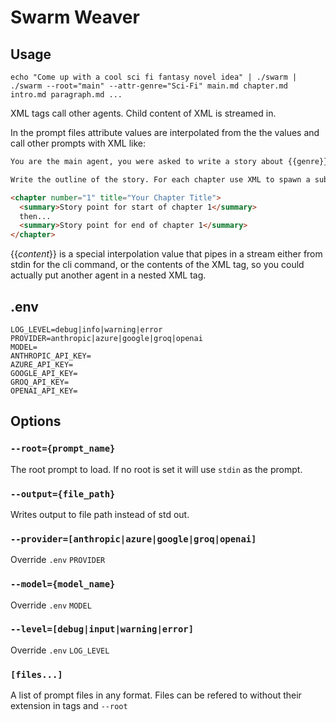 # Swarm Weaver

## Usage

`echo "Come up with a cool sci fi fantasy novel idea" | ./swarm | ./swarm --root="main" --attr-genre="Sci-Fi" main.md chapter.md intro.md paragraph.md ...`

XML tags call other agents. Child content of XML is streamed in.

In the prompt files attribute values are interpolated from the  the values and call other prompts with XML like:

```markdown
You are the main agent, you were asked to write a story about {{genre}} and the user asked for {{_content_}}

Write the outline of the story. For each chapter use XML to spawn a sub agent to write that chapter with an outline you give it:

<chapter number="1" title="Your Chapter Title">
  <summary>Story point for start of chapter 1</summary>
  then...
  <summary>Story point for end of chapter 1</summary>
</chapter>
```

{{_content_}} is a special interpolation value that pipes in a stream either from stdin for the cli command, or the contents of the XML tag, so you could actually put another agent in a nested XML tag.

## .env

```env
LOG_LEVEL=debug|info|warning|error
PROVIDER=anthropic|azure|google|groq|openai
MODEL=
ANTHROPIC_API_KEY=
AZURE_API_KEY=
GOOGLE_API_KEY=
GROQ_API_KEY=
OPENAI_API_KEY=
```

## Options

### `--root={prompt_name}`

The root prompt to load. If no root is set it will use `stdin` as the prompt.

### `--output={file_path}`

Writes output to file path instead of std out.

### `--provider=[anthropic|azure|google|groq|openai]`

Override `.env` `PROVIDER`

### `--model={model_name}`

Override `.env` `MODEL`

### `--level=[debug|input|warning|error]`

Override `.env` `LOG_LEVEL`

### `[files...]`

A list of prompt files in any format. Files can be refered to without their extension in tags and `--root`
